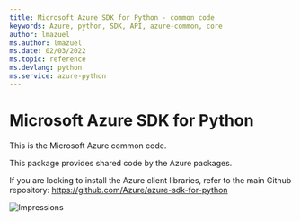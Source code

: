 ```yaml
---
title: Microsoft Azure SDK for Python - common code
keywords: Azure, python, SDK, API, azure-common, core
author: lmazuel
ms.author: lmazuel
ms.date: 02/03/2022
ms.topic: reference
ms.devlang: python
ms.service: azure-python
---
```


# Microsoft Azure SDK for Python

This is the Microsoft Azure common code.

This package provides shared code by the Azure packages.

If you are looking to install the Azure client libraries, refer to the main Github repository:
https://github.com/Azure/azure-sdk-for-python


![Impressions](https://azure-sdk-impressions.azurewebsites.net/api/impressions/azure-sdk-for-python%2Fazure-common%2FREADME.png)

